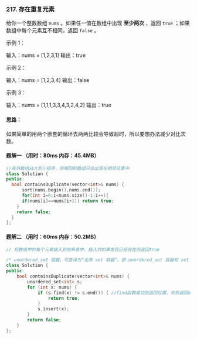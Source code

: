 ### 217. 存在重复元素

给你一个整数数组 `nums` 。如果任一值在数组中出现 **至少两次** ，返回 `true` ；如果数组中每个元素互不相同，返回 `false` 。

示例 1：

输入：nums = [1,2,3,1]
输出：true

示例 2：

输入：nums = [1,2,3,4]
输出：false

示例 3：

输入：nums = [1,1,1,3,3,4,3,2,4,2]
输出：true

#### 思路：

如果简单的用两个嵌套的循环去两两比较会导致超时，所以要想办法减少对比次数。

#### 题解一  （用时：80ms 内存：45.4MB）

```cpp
//先将数组从大到小排序，则相同的数组只会出现在相邻元素中
class Solution {
public:
  bool containsDuplicate(vector<int>& nums) {
      sort(nums.begin(),nums.end());
      for(int i=0;i<nums.size()-1;i++){
      if(nums[i]==nums[i+1]) return true;
    }
    return false;
  }
};
```

#### 题解二 （用时：60ms 内存：50.2MB）

~~~cpp
// 将数组中的每个元素插入到哈希表中，插入时如果发现已经存在则返回true

/* unordered_set 容器，可直译为“无序 set 容器”。即 unordered_set 容器和 set 容器很像，唯一的区别就在于 set 容器会自行对存储的数据进行排序，而 unordered_set 容器不会。而且容器内部存储的各个元素的值都互不相等，且不能被修改 */ 	
class Solution {
public:
    bool containsDuplicate(vector<int>& nums) {
        unordered_set<int> s;
        for (int x: nums) {
            if (s.find(x) != s.end()) { //find函数成功则返回位置，失败返回end()
                return true;
            }
            s.insert(x);
        }
        return false;
    }
};
~~~

